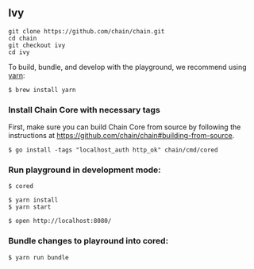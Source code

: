 ## Ivy

```
git clone https://github.com/chain/chain.git
cd chain
git checkout ivy
cd ivy
```

To build, bundle, and develop with the playground, we recommend using [yarn](https://yarnpkg.com/en/):

```
$ brew install yarn
```

### Install Chain Core with necessary tags

First, make sure you can build Chain Core from source by following the instructions at https://github.com/chain/chain#building-from-source.

```
$ go install -tags "localhost_auth http_ok" chain/cmd/cored
```

### Run playground in development mode:

```
$ cored
```

```
$ yarn install
$ yarn start
```

```
$ open http://localhost:8080/
```

### Bundle changes to playround into cored:
```
$ yarn run bundle
```